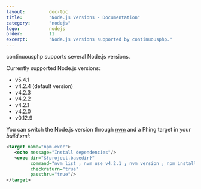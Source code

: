 ```yaml
---
layout:         doc-toc
title:          "Node.js Versions - Documentation"
category:       "nodejs"
logo:           nodejs 
order:          11
excerpt:        "Node.js versions supported by continuousphp."
---
```

continuousphp supports several Node.js versions.

Currently supported Node.js versions:

* v5.4.1 
* v4.2.4 (default version)
* v4.2.3
* v4.2.2
* v4.2.1
* v4.2.0
* v0.12.9

You can switch the Node.js version through [nvm](https://www.npmjs.com/package/nvm) and a Phing target in your *build.xml*:

```xml
<target name="npm-exec">
   <echo message="Install dependencies"/>
   <exec dir="${project.basedir}"
         command="nvm list ; nvm use v4.2.1 ; nvm version ; npm install"
         checkreturn="true"
         passthru="true"/>
</target>
```
